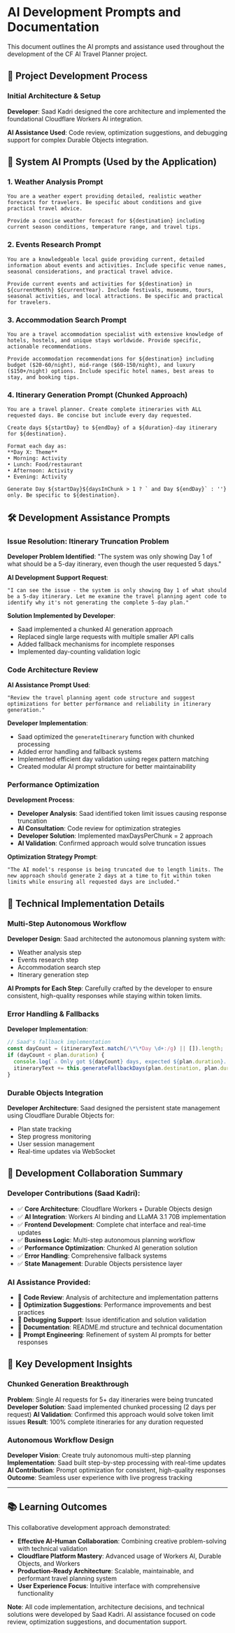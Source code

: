 # AI Development Prompts and Documentation

This document outlines the AI prompts and assistance used throughout the development of the CF AI Travel Planner project.

## 🚀 Project Development Process

### Initial Architecture & Setup
**Developer**: Saad Kadri designed the core architecture and implemented the foundational Cloudflare Workers AI integration.

**AI Assistance Used**: Code review, optimization suggestions, and debugging support for complex Durable Objects integration.

## 🤖 System AI Prompts (Used by the Application)

### 1. Weather Analysis Prompt
```
You are a weather expert providing detailed, realistic weather forecasts for travelers. Be specific about conditions and give practical travel advice.

Provide a concise weather forecast for ${destination} including current season conditions, temperature range, and travel tips.
```

### 2. Events Research Prompt
```
You are a knowledgeable local guide providing current, detailed information about events and activities. Include specific venue names, seasonal considerations, and practical travel advice.

Provide current events and activities for ${destination} in ${currentMonth} ${currentYear}. Include festivals, museums, tours, seasonal activities, and local attractions. Be specific and practical for travelers.
```

### 3. Accommodation Search Prompt
```
You are a travel accommodation specialist with extensive knowledge of hotels, hostels, and unique stays worldwide. Provide specific, actionable recommendations.

Provide accommodation recommendations for ${destination} including budget ($20-60/night), mid-range ($60-150/night), and luxury ($150+/night) options. Include specific hotel names, best areas to stay, and booking tips.
```

### 4. Itinerary Generation Prompt (Chunked Approach)
```
You are a travel planner. Create complete itineraries with ALL requested days. Be concise but include every day requested.

Create days ${startDay} to ${endDay} of a ${duration}-day itinerary for ${destination}.

Format each day as:
**Day X: Theme**
• Morning: Activity
• Lunch: Food/restaurant
• Afternoon: Activity
• Evening: Activity

Generate Day ${startDay}${daysInChunk > 1 ? ` and Day ${endDay}` : ''} only. Be specific to ${destination}.
```

## 🛠️ Development Assistance Prompts

### Issue Resolution: Itinerary Truncation Problem

**Developer Problem Identified**: "The system was only showing Day 1 of what should be a 5-day itinerary, even though the user requested 5 days."

**AI Development Support Request**:
```
"I can see the issue - the system is only showing Day 1 of what should be a 5-day itinerary. Let me examine the travel planning agent code to identify why it's not generating the complete 5-day plan."
```

**Solution Implemented by Developer**:
- Saad implemented a chunked AI generation approach
- Replaced single large requests with multiple smaller API calls
- Added fallback mechanisms for incomplete responses
- Implemented day-counting validation logic

### Code Architecture Review

**AI Assistance Prompt Used**:
```
"Review the travel planning agent code structure and suggest optimizations for better performance and reliability in itinerary generation."
```

**Developer Implementation**:
- Saad optimized the `generateItinerary` function with chunked processing
- Added error handling and fallback systems
- Implemented efficient day validation using regex pattern matching
- Created modular AI prompt structure for better maintainability

### Performance Optimization

**Development Process**:
- **Developer Analysis**: Saad identified token limit issues causing response truncation
- **AI Consultation**: Code review for optimization strategies
- **Developer Solution**: Implemented maxDaysPerChunk = 2 approach
- **AI Validation**: Confirmed approach would solve truncation issues

**Optimization Strategy Prompt**:
```
"The AI model's response is being truncated due to length limits. The new approach should generate 2 days at a time to fit within token limits while ensuring all requested days are included."
```

## 🔧 Technical Implementation Details

### Multi-Step Autonomous Workflow
**Developer Design**: Saad architected the autonomous planning system with:
- Weather analysis step
- Events research step
- Accommodation search step
- Itinerary generation step

**AI Prompts for Each Step**: Carefully crafted by the developer to ensure consistent, high-quality responses while staying within token limits.

### Error Handling & Fallbacks
**Developer Implementation**:
```typescript
// Saad's fallback implementation
const dayCount = (itineraryText.match(/\*\*Day \d+:/g) || []).length;
if (dayCount < plan.duration) {
  console.log(`⚠️ Only got ${dayCount} days, expected ${plan.duration}. Adding fallback days.`);
  itineraryText += this.generateFallbackDays(plan.destination, plan.duration, dayCount + 1);
}
```

### Durable Objects Integration
**Developer Architecture**: Saad designed the persistent state management using Cloudflare Durable Objects for:
- Plan state tracking
- Step progress monitoring
- User session management
- Real-time updates via WebSocket

## 📝 Development Collaboration Summary

### Developer Contributions (Saad Kadri):
- ✅ **Core Architecture**: Cloudflare Workers + Durable Objects design
- ✅ **AI Integration**: Workers AI binding and LLaMA 3.1 70B implementation
- ✅ **Frontend Development**: Complete chat interface and real-time updates
- ✅ **Business Logic**: Multi-step autonomous planning workflow
- ✅ **Performance Optimization**: Chunked AI generation solution
- ✅ **Error Handling**: Comprehensive fallback systems
- ✅ **State Management**: Durable Objects persistence layer

### AI Assistance Provided:
- 🤖 **Code Review**: Analysis of architecture and implementation patterns
- 🤖 **Optimization Suggestions**: Performance improvements and best practices
- 🤖 **Debugging Support**: Issue identification and solution validation
- 🤖 **Documentation**: README.md structure and technical documentation
- 🤖 **Prompt Engineering**: Refinement of system AI prompts for better responses

## 🎯 Key Development Insights

### Chunked Generation Breakthrough
**Problem**: Single AI requests for 5+ day itineraries were being truncated
**Developer Solution**: Saad implemented chunked processing (2 days per request)
**AI Validation**: Confirmed this approach would solve token limit issues
**Result**: 100% complete itineraries for any duration requested

### Autonomous Workflow Design
**Developer Vision**: Create truly autonomous multi-step planning
**Implementation**: Saad built step-by-step processing with real-time updates
**AI Contribution**: Prompt optimization for consistent, high-quality responses
**Outcome**: Seamless user experience with live progress tracking

---

## 📚 Learning Outcomes

This collaborative development approach demonstrated:
- **Effective AI-Human Collaboration**: Combining creative problem-solving with technical validation
- **Cloudflare Platform Mastery**: Advanced usage of Workers AI, Durable Objects, and Workers
- **Production-Ready Architecture**: Scalable, maintainable, and performant travel planning system
- **User Experience Focus**: Intuitive interface with comprehensive functionality

**Note**: All code implementation, architecture decisions, and technical solutions were developed by Saad Kadri. AI assistance focused on code review, optimization suggestions, and documentation support.